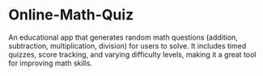 # Online-Math-Quiz
An educational app that generates random math questions (addition, subtraction, multiplication, division) for users to solve. It includes timed quizzes, score tracking, and varying difficulty levels, making it a great tool for improving math skills.
